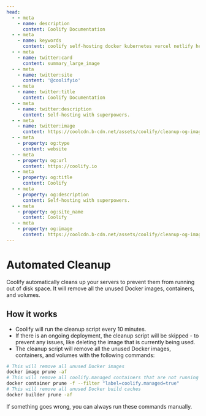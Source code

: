 ```yaml
---
head:
  - - meta
    - name: description
      content: Coolify Documentation
  - - meta
    - name: keywords
      content: coolify self-hosting docker kubernetes vercel netlify heroku render digitalocean aws gcp azure
  - - meta
    - name: twitter:card
      content: summary_large_image
  - - meta
    - name: twitter:site
      content: '@coolifyio'
  - - meta
    - name: twitter:title
      content: Coolify Documentation
  - - meta
    - name: twitter:description
      content: Self-hosting with superpowers.
  - - meta
    - name: twitter:image
      content: https://coolcdn.b-cdn.net/assets/coolify/cleanup-og-image.png
  - - meta
    - property: og:type
      content: website
  - - meta
    - property: og:url
      content: https://coolify.io
  - - meta
    - property: og:title
      content: Coolify
  - - meta
    - property: og:description
      content: Self-hosting with superpowers.
  - - meta
    - property: og:site_name
      content: Coolify
  - - meta
    - property: og:image
      content: https://coolcdn.b-cdn.net/assets/coolify/cleanup-og-image.png
---
```

# Automated Cleanup

Coolify automatically cleans up your servers to prevent them from running out of disk space. It will remove all the unused Docker images, containers, and volumes.

## How it works
- Coolify will run the cleanup script every 10 minutes.
- If there is an ongoing deployment, the cleanup script will be skipped - to prevent any issues, like deleting the image that is currently being used.
- The cleanup script will remove all the unused Docker images, containers, and volumes with the following commands:

```bash
# This will remove all unused Docker images
docker image prune -af
# This will remove all coolify.managed containers that are not running
docker container prune -f --filter "label=coolify.managed=true"
# This will remove all unused Docker build caches
docker builder prune -af
```

If something goes wrong, you can always run these commands manually.
